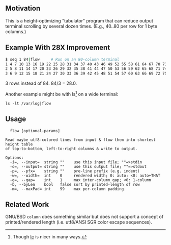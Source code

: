 ## Motivation

This is a height-optimizing "tabulator" program that can reduce output terminal
scrolling by several dozen times.  (E.g., 40..80 per row for 1 byte columns.)

## Example With 28X Improvement

```sh
$ seq 1 84|flow     # Run on an 80-column terminal
1 4 7 10 13 16 19 22 25 28 31 34 37 40 43 46 49 52 55 58 61 64 67 70 73 76 79 82
2 5 8 11 14 17 20 23 26 29 32 35 38 41 44 47 50 53 56 59 62 65 68 71 74 77 80 83
3 6 9 12 15 18 21 24 27 30 33 36 39 42 45 48 51 54 57 60 63 66 69 72 75 78 81 84
```

3 rows instead of 84.  84/3 = 28.0.

Another example might be with ls[^1] on a wide terminal:
```
ls -lt /var/log|flow
```

## Usage
```
  flow [optional-params] 

Read maybe utf8-colored lines from input & flow them into shortest height table
of top-to-bottom, left-to-right columns & write to output.

Options:
  -i=, --input=  string ""    use this input file; ""=>stdin
  -o=, --output= string ""    use this output file; ""=>stdout
  -p=, --pfx=    string ""    pre-line prefix (e.g. indent)
  -w=, --width=  int    0     rendered width; 0: auto; <0: auto+THAT
  -g=, --gap=    int    1     max inter-column gap; <0: 1-column
  -b, --byLen    bool   false sort by printed-length of row
  -m=, --maxPad= int    99    max per-column padding
```
## Related Work

GNU/BSD `column` does something similar but does not support a concept of
printed/rendered length (i.e. utf8/ANSI SGR color escape sequences).

[^1]: Though [lc](https://github.com/c-blake/lc) is nicer in many ways.
